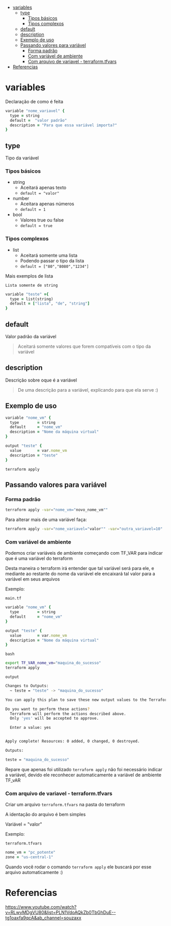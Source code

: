 - [variables](#variables)
  - [type](#type)
    - [Tipos básicos](#tipos-básicos)
    - [Tipos complexos](#tipos-complexos)
  - [default](#default)
  - [description](#description)
  - [Exemplo de uso](#exemplo-de-uso)
  - [Passando valores para variável](#passando-valores-para-variável)
    - [Forma padrão](#forma-padrão)
    - [Com variável de ambiente](#com-variável-de-ambiente)
    - [Com arquivo de variavel - terraform.tfvars](#com-arquivo-de-variavel---terraformtfvars)
- [Referencias](#referencias)

# variables

Declaração de como é feita

```ruby
variable "nome_variavel" {
  type = string
  default =  "valor padrão"
  description = "Para que essa variável importa?"
}
```

## type

Tipo da variável

### Tipos básicos

- string
  - Aceitará apenas texto
  - `default = "valor"`
- number
  - Aceitara apenas números
  - `default = 1`
- bool
  - Valores true ou false
  - `default = true`

### Tipos complexos

- list
  - Aceitará somente uma lista
  - Podendo passar o tipo da lista
  - `default = ["80","8080","1234"]`

Mais exemplos de lista

`Lista somente de string`

```ruby
variable "teste" ={
  type = list(string)
  default = ["lista", "de", "string"]
}
```

## default

Valor padrão da variável

> Aceitará somente valores que forem compatíveis com o tipo da variável

## description

Descrição sobre oque é a variável

> De uma descrição para a variável, explicando para que ela serve :)

## Exemplo de uso

```ruby
variable "nome_vm" {
  type        = string
  default     = "nome_vm"
  description = "Nome da máquina virtual"
}

output "teste" {
  value       = var.nome_vm
  description = "teste"
}
```

`terraform apply`

## Passando valores para variável

### Forma padrão

```bash
terraform apply -var="nome_vm="novo_nome_vm""
```

Para alterar mais de uma variável faça:

```bash
terraform apply -var="nome_variavel="valor"" -var="outra_variavel=10"
```

### Com variável de ambiente

Podemos criar variáveis de ambiente começando com TF_VAR para indicar que é uma variável do terraform

Desta maneira o terraform irá entender que tal variável será para ele, e mediante ao restante do nome da variável ele encaixará tal valor para a variável em seus arquivos

Exemplo:

`main.tf`

```ruby
variable "nome_vm" {
  type        = string
  default     = "nome_vm"
}

output "teste" {
  value       = var.nome_vm
  description = "Nome da máquina virtual"
}
```

`bash`

```bash
export TF_VAR_nome_vm="maquina_do_sucesso"
terraform apply
```

`output`

```bash
Changes to Outputs:
  ~ teste = "teste" -> "maquina_do_sucesso"

You can apply this plan to save these new output values to the Terraform state, without changing any real infrastructure.

Do you want to perform these actions?
  Terraform will perform the actions described above.
  Only 'yes' will be accepted to approve.

  Enter a value: yes


Apply complete! Resources: 0 added, 0 changed, 0 destroyed.

Outputs:

teste = "maquina_do_sucesso"
```

Repare que apenas foi utilizado `terraform apply` não foi necessário indicar a variável, devido ele reconhecer automaticamente a variável de ambiente TF_vAR

### Com arquivo de variavel - terraform.tfvars

Criar um arquivo `terraform.tfvars` na pasta do terraform

A identação do arquivo é bem simples

Variável = "valor"

Exemplo:

`terraform.tfvars`

```ruby
nome_vm = "pc_potente"
zone = "us-central-1"
```

Quando você rodar o comando `terraform apply` ele buscará por esse arquivo automaticamente :)

# Referencias

https://www.youtube.com/watch?v=RLwvMDgVU80&list=PLN1VdoAQkZb0TbGhDuE--tg1oaxfa9qcA&ab_channel=souzaxx